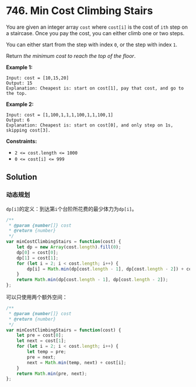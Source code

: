 # 746. Min Cost Climbing Stairs

You are given an integer array `cost` where `cost[i]` is the cost of `ith` step on a staircase. Once you pay the cost, you can either climb one or two steps.

You can either start from the step with index `0`, or the step with index `1`.

Return *the minimum cost to reach the top of the floor*.

 

**Example 1:**

```
Input: cost = [10,15,20]
Output: 15
Explanation: Cheapest is: start on cost[1], pay that cost, and go to the top.
```

**Example 2:**

```
Input: cost = [1,100,1,1,1,100,1,1,100,1]
Output: 6
Explanation: Cheapest is: start on cost[0], and only step on 1s, skipping cost[3].
```

 

**Constraints:**

- `2 <= cost.length <= 1000`
- `0 <= cost[i] <= 999`

## Solution

### 动态规划

`dp[i]`的定义：到达第`i`个台阶所花费的最少体力为`dp[i]`。

```js
/**
 * @param {number[]} cost
 * @return {number}
 */
var minCostClimbingStairs = function(cost) {
	let dp = new Array(cost.length).fill(0);
    dp[0] = cost[0];
    dp[1] = cost[1];
    for (let i = 2; i < cost.length; i++) {
        dp[i] = Math.min(dp[cost.length - 1], dp[cost.length - 2]) + cost[i];
    }
    return Math.min(dp[cost.length - 1], dp[cost.length - 2]);
};
```

可以只使用两个额外空间：

```js
/**
 * @param {number[]} cost
 * @return {number}
 */
var minCostClimbingStairs = function(cost) {
    let pre = cost[0];
    let next = cost[1];
    for (let i = 2; i < cost.length; i++) {
        let temp = pre;
        pre = next;
        next = Math.min(temp, next) + cost[i];
    }
    return Math.min(pre, next);
};
```


